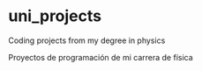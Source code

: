 # uni_projects
Coding projects from my degree in physics

Proyectos de programación de mi carrera de física
